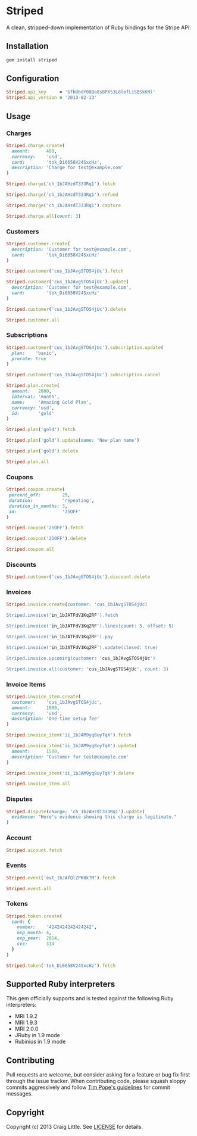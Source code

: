 # Striped

A clean, stripped-down implementation of Ruby bindings for the Stripe API.


## Installation
```ruby
gem install striped
```


## Configuration

```ruby
Striped.api_key     = 'GfbUbdY08Qa8sBPXS3L8lofLiSBSkKNl'
Striped.api_version = '2013-02-13'
```


## Usage

### Charges

```ruby
Striped.charge.create(
  amount:      400,
  currency:    'usd',
  card:        'tok_Di6658V24SxcHz',
  description: 'Charge for test@example.com'
)

Striped.charge('ch_1bJAHzdT333Rq1').fetch

Striped.charge('ch_1bJAHzdT333Rq1').refund

Striped.charge('ch_1bJAHzdT333Rq1').capture

Striped.charge.all(count: 3)

```

### Customers

```ruby
Striped.customer.create(
  description: 'Customer for test@example.com',
  card:        'tok_Di6658V24SxcHz'
)

Striped.customer('cus_1bJAvgSTOS4jUc').fetch

Striped.customer('cus_1bJAvgSTOS4jUc').update(
  description: 'Customer for test@example.com',
  card:        'tok_Di6658V24SxcHz'
)

Striped.customer('cus_1bJAvgSTOS4jUc').delete

Striped.customer.all
```

### Subscriptions

```ruby
Striped.customer('cus_1bJAvgSTOS4jUc').subscription.update(
  plan:    'basic',
  prorate: true
)

Striped.customer('cus_1bJAvgSTOS4jUc').subscription.cancel

Striped.plan.create(
  amount:   2000,
  interval: 'month',
  name:     'Amazing Gold Plan',
  currency: 'usd',
  id:       'gold'
)

Striped.plan('gold').fetch

Striped.plan('gold').update(name: 'New plan name')

Striped.plan('gold').delete

Striped.plan.all
```

### Coupons

```ruby
Striped.coupon.create(
 percent_off:        25,
 duration:           'repeating',
 duration_in_months: 3,
 id:                 '25OFF'
)

Striped.coupon('25OFF').fetch

Striped.coupon('25OFF').delete

Striped.coupon.all
```

### Discounts

```ruby
Striped.customer('cus_1bJAvgSTOS4jUc').discount.delete
```

### Invoices

```ruby
Striped.invoice.create(customer: 'cus_1bJAvgSTOS4jUc)

Striped.invoice('in_1bJATFdV1Kq2RF').fetch

Striped.invoice('in_1bJATFdV1Kq2RF').lines(count: 5, offset: 5)

Striped.invoice('in_1bJATFdV1Kq2RF').pay

Striped.invoice('in_1bJATFdV1Kq2RF').update(closed: true)

Striped.invoice.upcoming(customer: 'cus_1bJAvgSTOS4jUc')

Striped.invoice.all(customer: 'cus_1bJAvgSTOS4jUc', count: 3)
```

### Invoice Items

```ruby
Striped.invoice_item.create(
  customer:    'cus_1bJAvgSTOS4jUc',
  amount:      1000,
  currency:    'usd',
  description: 'One-time setup fee'
)

Striped.invoice_item('ii_1bJAM9yq8uyTqX').fetch

Striped.invoice_item('ii_1bJAM9yq8uyTqX').update(
  amount:      1500,
  description: 'Customer for test@example.com'
)

Striped.invoice_item('ii_1bJAM9yq8uyTqX').delete

Striped.invoice_item.all
```

### Disputes

```ruby
Striped.dispute(charge: 'ch_1bJAHzdT333Rq1').update(
  evidence: "Here's evidence showing this charge is legitimate."
)
```

### Account

```ruby
Striped.account.fetch
```

### Events

```ruby
Striped.event('evt_1bJAfQlZPK0kTM').fetch

Striped.event.all
```

### Tokens

```ruby
Striped.token.create(
  card: {
    number:    '4242424242424242',
    exp_month: 4,
    exp_year:  2014,
    cvc:       314
  }
)

Striped.token('tok_Di6658V24SxcHz').fetch
```


## Supported Ruby interpreters

This gem officially supports and is tested against the following Ruby interpreters:

* MRI 1.9.2
* MRI 1.9.3
* MRI 2.0.0
* JRuby in 1.9 mode
* Rubinius in 1.9 mode


## Contributing
Pull requests are welcome, but consider asking for a feature or bug fix first through the issue tracker. When contributing code, please squash sloppy commits aggressively and follow [Tim Pope's guidelines][tim_pope_guidelines] for commit messages.

[tim_pope_guidelines]: http://tbaggery.com/2008/04/19/a-note-about-git-commit-messages.html


## Copyright
Copyright (c) 2013 Craig Little. See [LICENSE][license] for details.

[license]: https://github.com/craiglittle/hello_sign/blob/master/LICENSE.md
